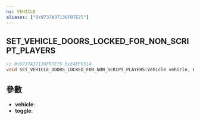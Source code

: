 ```yaml
---
ns: VEHICLE
aliases: ["0x9737A37136F07E75"]
---
```

## SET_VEHICLE_DOORS_LOCKED_FOR_NON_SCRIPT_PLAYERS

```c
// 0x9737A37136F07E75 0xE4EF6514
void SET_VEHICLE_DOORS_LOCKED_FOR_NON_SCRIPT_PLAYERS(Vehicle vehicle, BOOL toggle);
```


## 參數
* **vehicle**: 
* **toggle**: 

